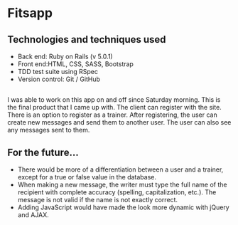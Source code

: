 # Fitsapp

## Technologies and techniques used
* Back end: Ruby on Rails (v 5.0.1)
* Front end:HTML, CSS, SASS, Bootstrap
* TDD test suite using RSpec 
* Version control: Git / GitHub

## 
I was able to work on this app on and off since Saturday morning. This is the final product that I came up with. The client can register with the site. There is an option to register as a trainer. After registering, the user can create new messages and send them to another user. The user can also see any messages sent to them.

## For the future...
* There would be more of a differentiation between a user and a trainer, except for a true or false value in the database.
* When making a new message, the writer must type the full name of the recipient with complete accuracy (spelling, capitalization, etc.). The message is not valid if the name is not exactly correct.
* Adding JavaScript would have made the look more dynamic with jQuery and AJAX.
